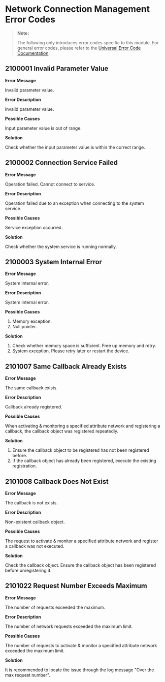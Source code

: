 # Network Connection Management Error Codes

> **Note:**
>
> The following only introduces error codes specific to this module. For general error codes, please refer to the [Universal Error Code Documentation](cj-errorcode-universal.md).

## 2100001 Invalid Parameter Value

**Error Message**

Invalid parameter value.

**Error Description**

Invalid parameter value.

**Possible Causes**

Input parameter value is out of range.

**Solution**

Check whether the input parameter value is within the correct range.

## 2100002 Connection Service Failed

**Error Message**

Operation failed. Cannot connect to service.

**Error Description**

Operation failed due to an exception when connecting to the system service.

**Possible Causes**

Service exception occurred.

**Solution**

Check whether the system service is running normally.

## 2100003 System Internal Error

**Error Message**

System internal error.

**Error Description**

System internal error.

**Possible Causes**

1. Memory exception.  
2. Null pointer.

**Solution**

1. Check whether memory space is sufficient. Free up memory and retry.  
2. System exception. Please retry later or restart the device.

## 2101007 Same Callback Already Exists

**Error Message**

The same callback exists.

**Error Description**

Callback already registered.

**Possible Causes**

When activating & monitoring a specified attribute network and registering a callback, the callback object was registered repeatedly.

**Solution**

1. Ensure the callback object to be registered has not been registered before.  
2. If the callback object has already been registered, execute the existing registration.

## 2101008 Callback Does Not Exist

**Error Message**

The callback is not exists.

**Error Description**

Non-existent callback object.

**Possible Causes**

The request to activate & monitor a specified attribute network and register a callback was not executed.

**Solution**

Check the callback object. Ensure the callback object has been registered before unregistering it.

## 2101022 Request Number Exceeds Maximum

**Error Message**

The number of requests exceeded the maximum.

**Error Description**

The number of network requests exceeded the maximum limit.

**Possible Causes**

The number of requests to activate & monitor a specified attribute network exceeded the maximum limit.

**Solution**

It is recommended to locate the issue through the log message "Over the max request number".